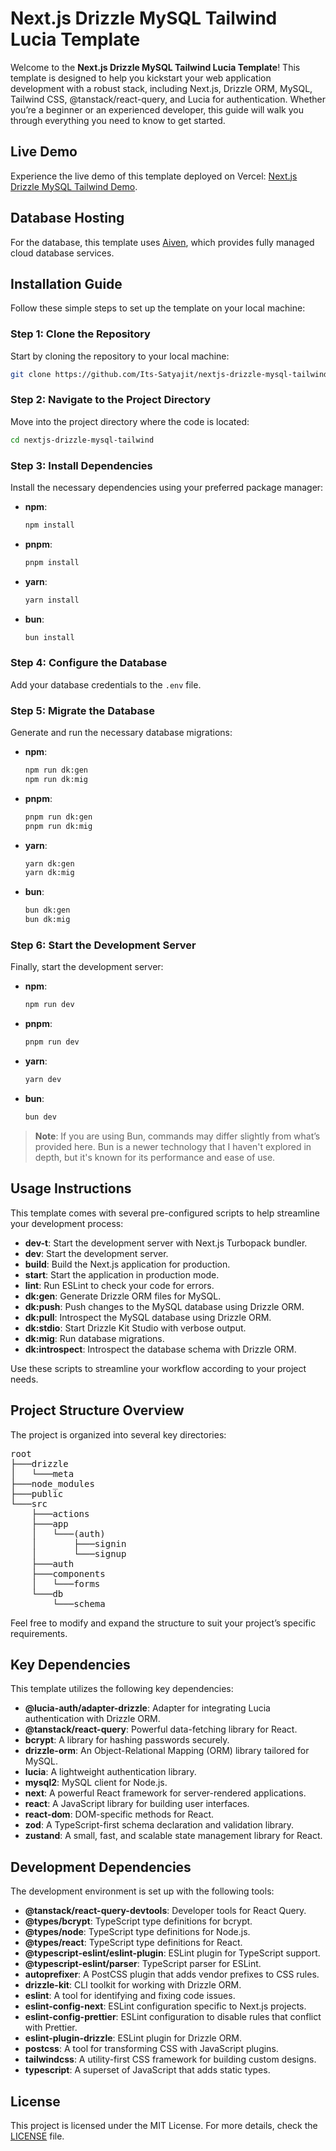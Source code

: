 # Next.js Drizzle MySQL Tailwind Lucia Template

Welcome to the **Next.js Drizzle MySQL Tailwind Lucia Template**! This template is designed to help you kickstart your web application development with a robust stack, including Next.js, Drizzle ORM, MySQL, Tailwind CSS, @tanstack/react-query, and Lucia for authentication. Whether you’re a beginner or an experienced developer, this guide will walk you through everything you need to know to get started.

## Live Demo

Experience the live demo of this template deployed on Vercel: [Next.js Drizzle MySQL Tailwind Demo](https://nextjs-drizzle-mysql-tailwind.vercel.app).

## Database Hosting

For the database, this template uses [Aiven](https://aiven.io/), which provides fully managed cloud database services.

## Installation Guide

Follow these simple steps to set up the template on your local machine:

### Step 1: Clone the Repository

Start by cloning the repository to your local machine:

```bash
git clone https://github.com/Its-Satyajit/nextjs-drizzle-mysql-tailwind.git
```

### Step 2: Navigate to the Project Directory

Move into the project directory where the code is located:

```bash
cd nextjs-drizzle-mysql-tailwind
```

### Step 3: Install Dependencies

Install the necessary dependencies using your preferred package manager:

-   **npm**:

    ```bash
    npm install
    ```

-   **pnpm**:

    ```bash
    pnpm install
    ```

-   **yarn**:

    ```bash
    yarn install
    ```

-   **bun**:

    ```bash
    bun install
    ```

### Step 4: Configure the Database

Add your database credentials to the `.env` file.

### Step 5: Migrate the Database

Generate and run the necessary database migrations:

-   **npm**:

    ```bash
    npm run dk:gen
    npm run dk:mig
    ```

-   **pnpm**:

    ```bash
    pnpm run dk:gen
    pnpm run dk:mig
    ```

-   **yarn**:

    ```bash
    yarn dk:gen
    yarn dk:mig
    ```

-   **bun**:

    ```bash
    bun dk:gen
    bun dk:mig
    ```

### Step 6: Start the Development Server

Finally, start the development server:

-   **npm**:

    ```bash
    npm run dev
    ```

-   **pnpm**:

    ```bash
    pnpm run dev
    ```

-   **yarn**:

    ```bash
    yarn dev
    ```

-   **bun**:

    ```bash
    bun dev
    ```

> **Note**: If you are using Bun, commands may differ slightly from what’s provided here. Bun is a newer technology that I haven't explored in depth, but it's known for its performance and ease of use.

## Usage Instructions

This template comes with several pre-configured scripts to help streamline your development process:

-   **dev-t**: Start the development server with Next.js Turbopack bundler.
-   **dev**: Start the development server.
-   **build**: Build the Next.js application for production.
-   **start**: Start the application in production mode.
-   **lint**: Run ESLint to check your code for errors.
-   **dk:gen**: Generate Drizzle ORM files for MySQL.
-   **dk:push**: Push changes to the MySQL database using Drizzle ORM.
-   **dk:pull**: Introspect the MySQL database using Drizzle ORM.
-   **dk:stdio**: Start Drizzle Kit Studio with verbose output.
-   **dk:mig**: Run database migrations.
-   **dk:introspect**: Introspect the database schema with Drizzle ORM.

Use these scripts to streamline your workflow according to your project needs.

## Project Structure Overview

The project is organized into several key directories:

<pre>
root
├───drizzle  
│   └───meta
├───node_modules   
├───public   
└───src  
    ├───actions  
    ├───app  
    │   └───(auth)   
    │       ├───signin
    │       └───signup
    ├───auth   
    ├───components   
    │   └───forms  
    └───db         
        └───schema
</pre>

Feel free to modify and expand the structure to suit your project’s specific requirements.

## Key Dependencies

This template utilizes the following key dependencies:

-   **@lucia-auth/adapter-drizzle**: Adapter for integrating Lucia authentication with Drizzle ORM.
-   **@tanstack/react-query**: Powerful data-fetching library for React.
-   **bcrypt**: A library for hashing passwords securely.
-   **drizzle-orm**: An Object-Relational Mapping (ORM) library tailored for MySQL.
-   **lucia**: A lightweight authentication library.
-   **mysql2**: MySQL client for Node.js.
-   **next**: A powerful React framework for server-rendered applications.
-   **react**: A JavaScript library for building user interfaces.
-   **react-dom**: DOM-specific methods for React.
-   **zod**: A TypeScript-first schema declaration and validation library.
-   **zustand**: A small, fast, and scalable state management library for React.

## Development Dependencies

The development environment is set up with the following tools:

-   **@tanstack/react-query-devtools**: Developer tools for React Query.
-   **@types/bcrypt**: TypeScript type definitions for bcrypt.
-   **@types/node**: TypeScript type definitions for Node.js.
-   **@types/react**: TypeScript type definitions for React.
-   **@typescript-eslint/eslint-plugin**: ESLint plugin for TypeScript support.
-   **@typescript-eslint/parser**: TypeScript parser for ESLint.
-   **autoprefixer**: A PostCSS plugin that adds vendor prefixes to CSS rules.
-   **drizzle-kit**: CLI toolkit for working with Drizzle ORM.
-   **eslint**: A tool for identifying and fixing code issues.
-   **eslint-config-next**: ESLint configuration specific to Next.js projects.
-   **eslint-config-prettier**: ESLint configuration to disable rules that conflict with Prettier.
-   **eslint-plugin-drizzle**: ESLint plugin for Drizzle ORM.
-   **postcss**: A tool for transforming CSS with JavaScript plugins.
-   **tailwindcss**: A utility-first CSS framework for building custom designs.
-   **typescript**: A superset of JavaScript that adds static types.

## License

This project is licensed under the MIT License. For more details, check the [LICENSE](https://github.com/Its-Satyajit/nextjs-drizzle-mysql-tailwind/blob/main/LICENSE) file.
